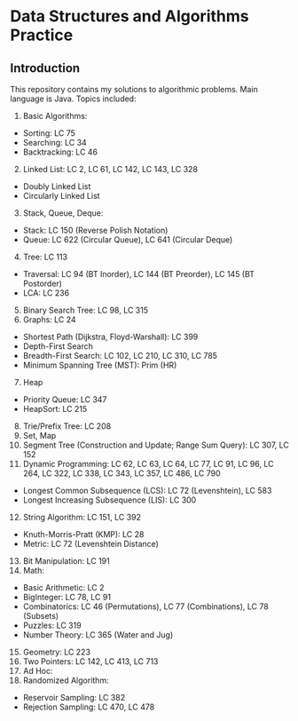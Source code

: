 # Data Structures and Algorithms Practice
## Introduction
This repository contains my solutions to algorithmic problems. Main language is Java. Topics included:
1. Basic Algorithms:
  * Sorting: LC 75
  * Searching: LC 34
  * Backtracking: LC 46
2. Linked List: LC 2, LC 61, LC 142, LC 143, LC 328
  * Doubly Linked List
  * Circularly Linked List
3. Stack, Queue, Deque:
  * Stack: LC 150 (Reverse Polish Notation)
  * Queue: LC 622 (Circular Queue), LC 641 (Circular Deque)
4. Tree: LC 113
  * Traversal: LC 94 (BT Inorder), LC 144 (BT Preorder), LC 145 (BT Postorder)
  * LCA: LC 236
5. Binary Search Tree: LC 98, LC 315
6. Graphs: LC 24
  * Shortest Path (Dijkstra, Floyd-Warshall): LC 399
  * Depth-First Search
  * Breadth-First Search: LC 102, LC 210, LC 310, LC 785
  * Minimum Spanning Tree (MST): Prim (HR)
7. Heap
  * Priority Queue: LC 347
  * HeapSort: LC 215
8. Trie/Prefix Tree: LC 208
9. Set, Map
10. Segment Tree (Construction and Update; Range Sum Query): LC 307, LC 152
11. Dynamic Programming: LC 62, LC 63, LC 64, LC 77, LC 91, LC 96, LC 264, LC 322, LC 338, LC 343, LC 357, LC 486, LC 790
  * Longest Common Subsequence (LCS): LC 72 (Levenshtein), LC 583
  * Longest Increasing Subsequence (LIS): LC 300
12. String Algorithm: LC 151, LC 392
  * Knuth-Morris-Pratt (KMP): LC 28
  * Metric: LC 72 (Levenshtein Distance)
13. Bit Manipulation: LC 191
14. Math:
  * Basic Arithmetic: LC 2
  * BigInteger: LC 78, LC 91
  * Combinatorics: LC 46 (Permutations), LC 77 (Combinations), LC 78 (Subsets)
  * Puzzles: LC 319
  * Number Theory: LC 365 (Water and Jug)
15. Geometry: LC 223
16. Two Pointers: LC 142, LC 413, LC 713
17. Ad Hoc:
18. Randomized Algorithm:
  * Reservoir Sampling: LC 382
  * Rejection Sampling: LC 470, LC 478
